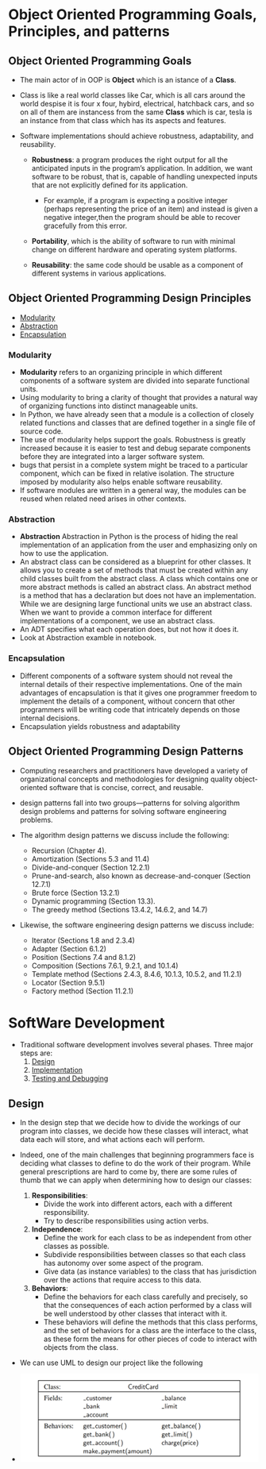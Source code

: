 # Object Oriented Programming Goals, Principles, and patterns

## Object Oriented Programming Goals

- The main actor of in OOP is **Object** which is an istance of a **Class**.

- Class is like a real world classes like Car, which is all cars around the world despise it is four x four, hybird, electrical, hatchback cars, and so on all of them are instancess from the same **Class** which is car, tesla is an instance from that class which has its aspects and features.

- Software implementations should achieve robustness, adaptability, and reusability.

    - **Robustness**: a program produces the right output for all the anticipated inputs in the program’s application. In addition, we want software to be robust, that is, capable of handling unexpected inputs that are not explicitly defined for its application.
        - For example, if a program is expecting a positive integer (perhaps representing the price of an item) and instead is given a negative integer,then the program should be able to recover gracefully from this error.

    - **Portability**, which is the ability of software to run with minimal change on different hardware and operating system platforms. 

    - **Reusability**: the same code should be usable as a component of different systems in various applications.


## Object Oriented Programming Design Principles
- [Modularity](#modularity)
- [Abstraction](#abstraction)
- [Encapsulation](#ancapsulation)

### Modularity

- **Modularity** refers to an organizing principle in which different components of a software system are divided into separate functional units.
- Using modularity to bring a clarity of thought that provides a natural way of organizing functions into distinct manageable units.
- In Python, we have already seen that a module is a collection of closely related functions and classes that are defined together in a single file of source code. 
- The use of modularity helps support the goals. Robustness is greatly increased because it is easier to test and debug separate components
before they are integrated into a larger software system.
- bugs that persist in a complete system might be traced to a particular component, which can be fixed in relative isolation. The structure imposed by modularity also helps enable software reusability.
- If software modules are written in a general way, the modules can be reused when related need arises in other contexts.

### Abstraction

- **Abstraction** Abstraction in Python is the process of hiding the real implementation of an application from the user and emphasizing only on how to use the application.
- An abstract class can be considered as a blueprint for other classes. It allows you to create a set of methods that must be created within any child classes built from the abstract class. A class which contains one or more abstract methods is called an abstract class. An abstract method is a method that has a declaration but does not have an implementation. While we are designing large functional units we use an abstract class. When we want to provide a common interface for different implementations of a component, we use an abstract class.
- An ADT specifies what each operation does, but not how it does it.
- Look at Abstraction examble in notebook.

### Encapsulation

- Different components of a software system should not reveal the internal details of their respective implementations. One of the main advantages of encapsulation is that it gives one programmer freedom to implement the details of a component, without concern that other programmers will be writing code that intricately depends on those internal decisions.
-  Encapsulation yields robustness and adaptability

## Object Oriented Programming Design Patterns
- Computing researchers and practitioners have developed a variety of organizational concepts and methodologies for designing quality object-oriented software
that is concise, correct, and reusable.
- design patterns fall into two groups—patterns for solving algorithm design problems and patterns for solving software engineering problems. 
- The algorithm design patterns we discuss include the following:
    - Recursion (Chapter 4).
    - Amortization (Sections 5.3 and 11.4)
    - Divide-and-conquer (Section 12.2.1)
    - Prune-and-search, also known as decrease-and-conquer (Section 12.7.1)
    - Brute force (Section 13.2.1)
    - Dynamic programming (Section 13.3).
    - The greedy method (Sections 13.4.2, 14.6.2, and 14.7)

- Likewise, the software engineering design patterns we discuss include:
    - Iterator (Sections 1.8 and 2.3.4)
    - Adapter (Section 6.1.2)
    - Position (Sections 7.4 and 8.1.2)
    - Composition (Sections 7.6.1, 9.2.1, and 10.1.4)
    - Template method (Sections 2.4.3, 8.4.6, 10.1.3, 10.5.2, and 11.2.1)
    - Locator (Section 9.5.1)
    - Factory method (Section 11.2.1)
 


# SoftWare Development
- Traditional software development involves several phases. Three major steps are:
    1. [Design](#design)
    2. [Implementation](#mplementation)
    3. [Testing and Debugging](#testing-and-debugging)

## Design
- In the design step that we decide how to divide the workings of our program into classes, we decide how these classes will interact, what data each will store, and what actions each will perform.
- Indeed, one of the main challenges that beginning programmers face is deciding what classes to define to do the work of their program. While general prescriptions are hard to come by, there are some rules of thumb that we can apply when determining how to design our classes:
    1. **Responsibilities**: 
        - Divide the work into different actors, each with a different responsibility.
        - Try to describe responsibilities using action verbs.
    2. **Independence**: 
        - Define the work for each class to be as independent from other classes as possible. 
        - Subdivide responsibilities between classes so that each class has autonomy over some aspect of the program. 
        - Give data (as instance variables) to the class that has jurisdiction over the actions that require access to this data.
    3. **Behaviors**: 
        - Define the behaviors for each class carefully and precisely, so that the consequences of each action performed by a class will be well understood by other classes that interact with it. 
        - These behaviors will define the methods that this class performs, and the set of behaviors for a class are the interface to the class, as these form the means for other pieces of code to interact with objects from the class.

- We can use UML to design our project like the following 
- ![CreditCardUMLDiagram](OOP_concepts\imges\CreditCardUMLDiagram.png)
